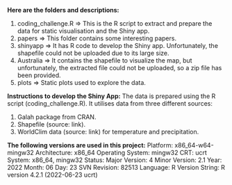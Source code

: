 **Here are the folders and descriptions:**

1. coding_challenge.R => This is the R script to extract and prepare the data for static visualisation and the Shiny app.
2. papers => This folder contains some interesting papers.
3. shinyapp => It has R code to develop the Shiny app. Unfortunately, the shapefile could not be uploaded due to its large size.
4. Australia => It contains the shapefile to visualize the map, but unfortunately, the extracted file could not be uploaded, so a zip file has been provided.
5. plots => Static plots used to explore the data.


**Instructions to develop the Shiny App:**
The data is prepared using the R script (coding_challenge.R). It utilises data from three different sources:
1. Galah package from CRAN.
2. Shapefile (source: link).
3. WorldClim data (source: link) for temperature and precipitation.


**The following versions are used in this project:**
Platform: x86_64-w64-mingw32
Architecture: x86_64
Operating System: mingw32
CRT: ucrt
System: x86_64, mingw32
Status:
Major Version: 4
Minor Version: 2.1
Year: 2022
Month: 06
Day: 23
SVN Revision: 82513
Language: R
Version String: R version 4.2.1 (2022-06-23 ucrt)





   
